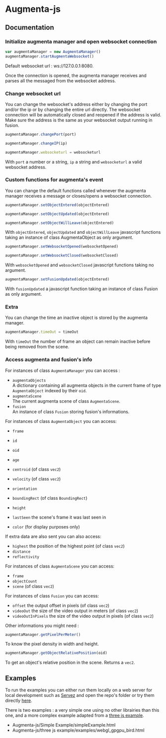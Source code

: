 # Augmenta-js

## Documentation
  
### Initialize augmenta manager and open websocket connection
  
```javascript
var augmentaManager = new AugmentaManager()
augmentaManager.startAugmentaWebsocket()
```  

Default websocket url : ws://127.0.0.1:8080. 

Once the connection is opened, the augmenta manager receives and parses all the messaged from the websocket address.  
    
### Change websocket url

You can change the websocket's address either by changing the port and/or the ip or by changing the entire url directly. The websocket connection will be automatically closed and reopened if the address is valid. Make sure the address is the same as your websocket output running in fusion.

```javascript 
augmentaManager.changePort(port)
```
```javascript
augmentaManager.changeIP(ip)
```
```javascript
augmentaManager.websocketurl = websocketurl
```  
With ```port``` a number or a string, ```ip``` a string and ```websocketurl``` a valid websocket address.  
  
### Custom functions for augmenta's event

You can change the default functions called whenever the augmenta manager receives a message or closes/opens a websocket connection.
  
```javascript
augmentaManager.setObjectEntered(objectEntered)
```
```javascript
augmentaManager.setObjectUpdated(objectEntered)
```
```javascript
augmentaManager.setObjectWillLeave(objectEntered)
```
With ```objectEntered```, ```objectUpdated``` and ```objectWillLeave``` javascript functions taking an instance of class AugmentaObject as only argument.
  
```javascript
augmentaManager.setWebsocketOpened(websocketOpened)
```
```javascript
augmentaManager.setWebsocketClosed(websocketClosed)
```  
With ```websocketOpened``` and ```websocketClosed``` javascript functions taking no argument.

```javascript
augmentaManager.setFusionUpdated(objectEntered)
```
With ```fusionUpdated``` a javascript function taking an instance of class Fusion as only argument.
  
### Extra

You can change the time an inactive object is stored by the augmenta manager. 
``` javascript
augmentaManager.timeOut = timeOut
```  
With ```timeOut``` the number of frame an object can remain inactive before being removed from the scene.

### Access augmenta and fusion's info
  
For instances of class ```AugmentaManager``` you can access :  
- ```augmentaObjects```  
A dictionary containing all augmenta objects in the current frame of type ```AugmentaObject``` indexed by their ```oid```.  
- ```augmentaScene```  
The current augmenta scene of class ```AugmentaScene```.  
- ```fusion```  
An instance of class ```Fusion``` storing fusion's informations.  
  
For instances of class ```AugmentaObject``` you can access: 
- ```frame```
- ```id```
- ```oid```
- ```age```
- ```centroid``` (of class ```vec2```)
- ```velocity``` (of class ```vec2```)
- ```orientation```
- ```boundingRect``` (of class ```BoundingRect```)
- ```height```
  
- ```lastSeen``` the scene's frame it was last seen in

- ```color``` (for display purposes only)

If extra data are also sent you can also access:

- ```highest``` the position of the highest point (of class ```vec2```)
- ```distance```
- ```reflectivity```
  
For instances of class ```AugmentaScene``` you can access:
- ```frame```
- ```objectCount```
- ```scene``` (of class ```vec2```)  

For instances of class ```Fusion``` you can access:
- ```offset``` the output offset in pixels (of class ```vec2```)
- ```videoOut``` the size of the video output in meters (of class ```vec2```)
- ```videoOutInPixels``` the size of the video output in pixels (of class ```vec2```)
  
Other informations you might need :
  
```javascript
augmentaManager.getPixelPerMeter()
```    
To know the pixel density in width and height.  

```javascript
augmentaManager.getObjectRelativePosition(oid)
```
To get an object's relative position in the scene. Returns a ```vec2```.  
  
## Examples 
  
To run the examples you can either run them locally on a web server for local development such as [Servez](https://greggman.github.io/servez/) and open the repo's folder or try them directly [here](https://theoriz.github.io/Augmenta-js).

There is two examples : a very simple one using no other librairies than this one, and a more complex example adapted from a [three js example](https://threejs.org/examples/?q=gpgp#webgl_gpgpu_birds).
- Augmenta-js/Simple Example/simpleExample.html
- Augmenta-js/three js example/examples/webgl_gpgpu_bird.html 
